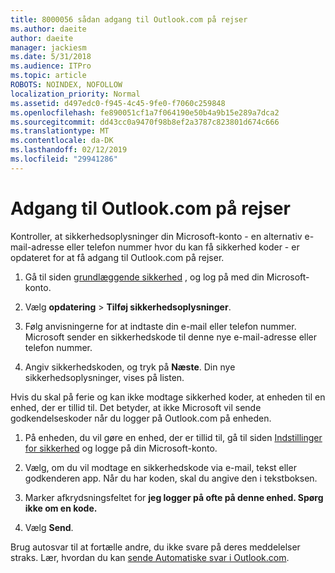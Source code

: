 ```yaml
---
title: 8000056 sådan adgang til Outlook.com på rejser
ms.author: daeite
author: daeite
manager: jackiesm
ms.date: 5/31/2018
ms.audience: ITPro
ms.topic: article
ROBOTS: NOINDEX, NOFOLLOW
localization_priority: Normal
ms.assetid: d497edc0-f945-4c45-9fe0-f7060c259848
ms.openlocfilehash: fe890051cf1a7f064190e50b4a9b15e289a7dca2
ms.sourcegitcommit: dd43cc0a9470f98b8ef2a3787c823801d674c666
ms.translationtype: MT
ms.contentlocale: da-DK
ms.lasthandoff: 02/12/2019
ms.locfileid: "29941286"
---
```

# <a name="how-to-access-outlookcom-while-traveling"></a>Adgang til Outlook.com på rejser

Kontroller, at sikkerhedsoplysninger din Microsoft-konto - en alternativ e-mail-adresse eller telefon nummer hvor du kan få sikkerhed koder - er opdateret for at få adgang til Outlook.com på rejser.
  
1. Gå til siden [grundlæggende sikkerhed](https://go.microsoft.com/fwlink/p/?linkid=842325) , og log på med din Microsoft-konto. 
    
2. Vælg **opdatering** \> **Tilføj sikkerhedsoplysninger**. 
    
3. Følg anvisningerne for at indtaste din e-mail eller telefon nummer. Microsoft sender en sikkerhedskode til denne nye e-mail-adresse eller telefon nummer.
    
4. Angiv sikkerhedskoden, og tryk på **Næste**. Din nye sikkerhedsoplysninger, vises på listen. 
    
Hvis du skal på ferie og kan ikke modtage sikkerhed koder, at enheden til en enhed, der er tillid til. Det betyder, at ikke Microsoft vil sende godkendelseskoder når du logger på Outlook.com på enheden.
  
1. På enheden, du vil gøre en enhed, der er tillid til, gå til siden [Indstillinger for sikkerhed](https://go.microsoft.com/fwlink/p/?linkid=2002000&amp;clcid=0x409) og logge på din Microsoft-konto. 
    
2. Vælg, om du vil modtage en sikkerhedskode via e-mail, tekst eller godkenderen app. Når du har koden, skal du angive den i tekstboksen.
    
3. Marker afkrydsningsfeltet for **jeg logger på ofte på denne enhed. Spørg ikke om en kode.**
    
4. Vælg **Send**. 
    
Brug autosvar til at fortælle andre, du ikke svare på deres meddelelser straks. Lær, hvordan du kan [sende Automatiske svar i Outlook.com](https://go.microsoft.com/fwlink/p/?linkid=2002100&amp;clcid=0x409).
  

